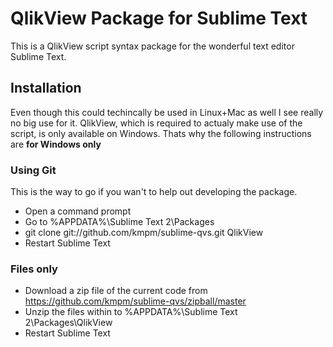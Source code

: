 # QlikView Package for Sublime Text
This is a QlikView script syntax package for the wonderful text editor
Sublime Text.


## Installation
Even though this could techincally be used in Linux+Mac as well I see really no big use for it.
QlikView, which is required to actualy make use of the script, is only available on Windows.
Thats why the following instructions are __for Windows only__

### Using Git 
This is the way to go if you wan't to help out developing the package.

* Open a command prompt
* Go to %APPDATA%\Sublime Text 2\Packages
* git clone git://github.com/kmpm/sublime-qvs.git QlikView
* Restart Sublime Text

### Files only
* Download a zip file of the current code from https://github.com/kmpm/sublime-qvs/zipball/master
* Unzip the files within to %APPDATA%\Sublime Text 2\Packages\QlikView
* Restart Sublime Text